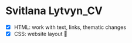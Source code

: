 # Svitlana Lytvyn_CV
- [x] HTML: work with text, links, thematic changes
- [x] CSS: website layout :tada: